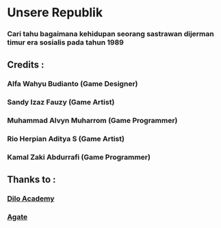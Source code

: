 # Unsere Republik
### Cari tahu bagaimana kehidupan seorang sastrawan dijerman timur era sosialis pada tahun 1989

## Credits :
### Alfa Wahyu Budianto     (Game Designer)
### Sandy Izaz Fauzy        (Game Artist)
### Muhammad Alvyn Muharrom (Game Programmer)
### Rio Herpian Aditya S    (Game Artist)
### Kamal Zaki Abdurrafi    (Game Programmer)

## Thanks to :
### [Dilo Academy](academy.dilo.id)
### [Agate](agate.id)
